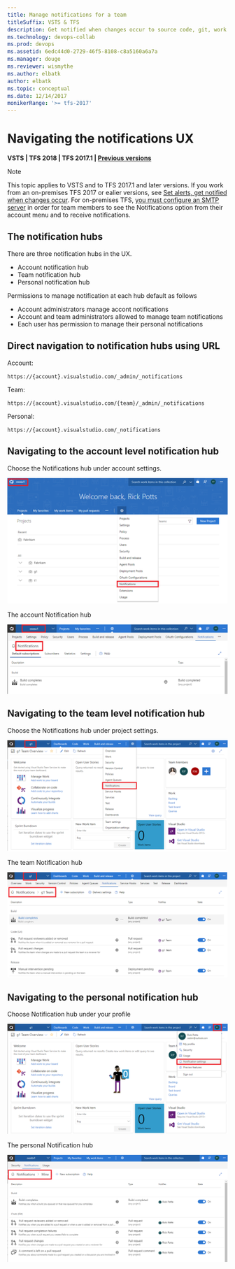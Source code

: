```yaml
---
title: Manage notifications for a team
titleSuffix: VSTS & TFS 
description: Get notified when changes occur to source code, git, work items, and builds in Visual Studio Team Services & Team Foundation Server  
ms.technology: devops-collab
ms.prod: devops
ms.assetid: 6edc44d0-2729-46f5-8108-c8a5160a6a7a
ms.manager: douge
ms.reviewer: wismythe
ms.author: elbatk
author: elbatk
ms.topic: conceptual
ms.date: 12/14/2017  
monikerRange: '>= tfs-2017'
---
```



# Navigating the notifications UX

<b>VSTS | TFS 2018 | TFS 2017.1 | [Previous versions](../work/track/alerts-and-notifications.md)</b> 

> [!NOTE]  
> This topic applies to VSTS and to TFS 2017.1 and later versions. If you work from an on-premises TFS 2017 or ealier versions, see [Set alerts, get notified when changes occur](../work/track/alerts-and-notifications.md). For on-premises TFS, [you must configure an SMTP server](/tfs/server/admin/setup-customize-alerts) in order for team members to see the Notifications option from their account menu and to receive notifications.

## The notification hubs
There are three notification hubs in the UX.
* Account notification hub
* Team notification hub
* Personal notification hub

Permissions to manage notification at each hub default as follows
* Account administrators manage accont notifications
* Account and team administrators allowed to manage team notifications
* Each user has permission to manage their personal notifications


## Direct navigation to notification hubs using URL

Account:
```
https://{account}.visualstudio.com/_admin/_notifications
```

Team:
```
https://{account}.visualstudio.com/{team}/_admin/_notifications
```

Personal:
```
https://{account}.visualstudio.com/_notifications
```


## Navigating to the account level notification hub
Choose the Notifications hub under account settings.

![Navigate to account notifications hub](_img/nav-account-notifications-hub.png)

The account Notification hub

![View account level notification hub](_img/view-account-notification-hub.png)

## Navigating to the team level notification hub
Choose the Notifications hub under project settings.

![Navigate to team notifications hub](_img/nav-team-notifications-hub.png)

The team Notification hub

![View account level notification hub](_img/view-team-notification-hub.png)

## Navigating to the personal notification hub
Choose Notification hub under your profile

![Navigate to team notifications hub](_img/nav-personal-notifications-hub.png)

The personal Notification hub

![View account level notification hub](_img/view-personal-notification-hub.png)

